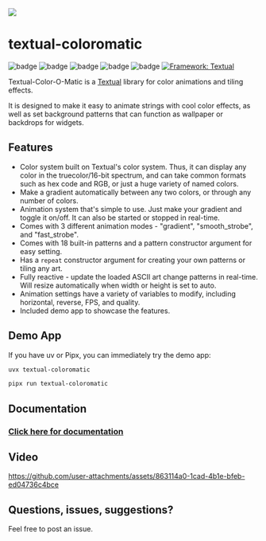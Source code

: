 <picture>
  <source media="(prefers-color-scheme: dark)" srcset="https://github.com/user-attachments/assets/caa188cb-848a-4465-9ab2-d3adc9b54fe9">
  <img src="https://github.com/user-attachments/assets/86eb6be0-3e36-4030-ab72-cbacc6910345">
</picture>

# textual-coloromatic

![badge](https://img.shields.io/badge/Linted-Ruff-blue&logo=ruff)
![badge](https://img.shields.io/badge/Formatted-Black-black)
![badge](https://img.shields.io/badge/Type_checked-MyPy-blue&logo=python)
![badge](https://img.shields.io/badge/Type_checked-Pyright-blue&logo=python)
![badge](https://img.shields.io/badge/License-MIT-blue)
[![Framework: Textual](https://img.shields.io/badge/framework-Textual-5967FF?logo=python)](https://www.textualize.io/)

Textual-Color-O-Matic is a [Textual](https://github.com/Textualize/textual) library for color animations and tiling effects.

It is designed to make it easy to animate strings with cool color effects, as well as set background patterns that can function as wallpaper or backdrops for widgets.

## Features

- Color system built on Textual's color system. Thus, it can display any color in the truecolor/16-bit spectrum,
and can take common formats such as hex code and RGB, or just a huge variety of named colors.
- Make a gradient automatically between any two colors, or through any number of colors.
- Animation system that's simple to use. Just make your gradient and toggle it on/off. It can also be started
or stopped in real-time.
- Comes with 3 different animation modes - "gradient", "smooth_strobe", and "fast_strobe".
- Comes with 18 built-in patterns and a pattern constructor argument for easy setting.
- Has a `repeat` constructor argument for creating your own patterns or tiling any art.
- Fully reactive - update the loaded ASCII art change patterns in real-time. Will resize automatically when width or height is set to auto.
- Animation settings have a variety of variables to modify, including horizontal, reverse, FPS, and quality.
- Included demo app to showcase the features.

## Demo App

If you have uv or Pipx, you can immediately try the demo app:

```sh
uvx textual-coloromatic
```

```sh
pipx run textual-coloromatic
```

## Documentation

### [Click here for documentation](https://edward-jazzhands.github.io/libraries/textual-coloromatic/)

## Video

https://github.com/user-attachments/assets/863114a0-1cad-4b1e-bfeb-ed04736c4bce

## Questions, issues, suggestions?

Feel free to post an issue.
